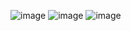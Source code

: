 ![image](https://github.com/user-attachments/assets/88a9250c-b983-4c8e-92e1-cc71a2cdcea0)
![image](https://github.com/user-attachments/assets/8d65db70-a792-4d38-8092-56a67d3c2796)
![image](https://github.com/user-attachments/assets/50db12ad-c98a-42d2-99bd-411bcab82480)
